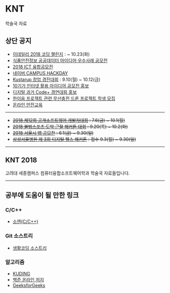 # KNT
학술국 자료

## 상단 공지

- [이데일리 2018 코딩 챌린지](https://coding.edaily.co.kr/) : ~ 10.23(화)
- [식품안전정보 공공데이터 아이디어·우수사례 공모전](https://www.thinkcontest.com/m/Contest/ContestDetail.html?id=8289)
- [2018 ICT 융합공모전](https://www.thinkcontest.com/m/Contest/ContestDetail.html?id=8203)
- [네이버 CAMPUS HACKDAY](https://recruit.navercorp.com/naver/job/detail/developer?annoId=20000984&classId=&jobId=&entTypeCd=004&searchTxt=)
- [Kustarup 창업 경진대회](startup.korea.ac.kr) : 9.10(월) ~ 10.12(금)
- [10기가 인터넷 활용 아이디어 공모전 홍보](http://sejongjwizard.korea.ac.kr/user/boardList.action?command=view2&boardId=56994&boardSeq=3496567)
- [디지털 과거 Code+ 경연대회 홍보](http://sejongjwizard.korea.ac.kr/user/boardList.action?command=view2&boardId=56994&boardSeq=3496575)
- [한이음 프로젝트 관련 무선충전 드론 프로젝트 학생 모집](http://sejongjwizard.korea.ac.kr/user/boardList.action?command=view2&boardId=56994&boardSeq=3496592)
- [온라인 안전교육](http://sejongjwizard.korea.ac.kr/user/boardList.action?command=view2&boardId=56994&boardSeq=3496299)
***
- ~~[2018 제12회 공개소프트웨어 개발자대회](https://project.oss.kr/index.do) : 7.6(금) ~ 10.1(월)~~
- ~~[2018 불법스포츠 도박 근절 해커톤 대회](http://www.sportshackathon.kr/) : 9.20(목) ~ 10.2(화)~~
- ~~[2018 서울시 앱 공모전](https://mplatform.seoul.go.kr/w/index.do) : 6.1(금) ~ 9.30(일)~~
- ~~[삼성서울병원 제 3회 디지털 헬스 해커톤](https://digitalhealthhack.org/) : 접수 9.3(월) ~ 9.30(일)~~
***
## KNT 2018
고려대 세종캠퍼스 컴퓨터융합소프트웨어학과 학술국 자료들입니다.

***

## 공부에 도움이 될 만한 링크
### C/C++
- [소엔(C/C++)](soen.kr)

### Git 소스트리
- [생활코딩 소스트리](https://www.youtube.com/playlist?list=PLuHgQVnccGMCejd1l8C8oyZSYQDtkMRAg)

### 알고리즘
- [KUDING](https://kuding.korea.ac.kr/)
- [백준 온라인 저지](https://www.acmicpc.net/)
- [GeeksforGeeks](https://www.geeksforgeeks.org/)
